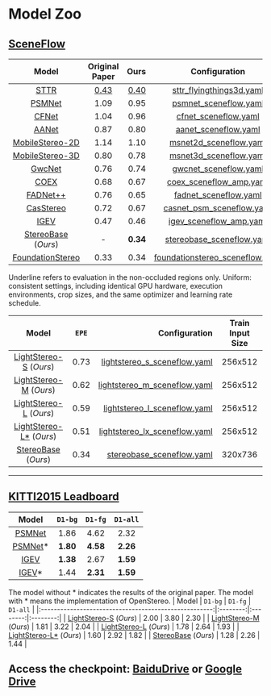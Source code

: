 # Model Zoo

## [SceneFlow](https://lmb.informatik.uni-freiburg.de/resources/datasets/SceneFlowDatasets.en.html)

|                         Model                          |         Original Paper |           Ours |     Configuration |  Train Input Size  | Uniform        |
|:------------------------------------:|:---------------------:|---------------:|:------------:|------------------------:|:------------:|
|        [STTR](https://arxiv.org/abs/2011.02910)        | <ins>0.43</ins> |<ins>0.40</ins> |                 [sttr_flyingthings3d.yaml](../cfgs/sttr/sttr_flyingthings3d.yaml) |   batchrandom   |- |
|       [PSMNet](https://arxiv.org/abs/1803.08669)       |      1.09 |           0.95 |                     [psmnet_sceneflow.yaml](../cfgs/psmnet/psmnet_sceneflow.yaml) |   256x512    |0.93  |
|       [CFNet](https://arxiv.org/abs/2104.04314)        |      1.04    |           0.96 |                  [cfnet_sceneflow.yaml](../cfgs/cfnet/cfnet_sceneflow_part2.yaml) |   256x512    |0.89 | 
|       [AANet](https://arxiv.org/abs/2004.09548)        |      0.87 |           0.80 |                        [aanet_sceneflow.yaml](../cfgs/aanet/aanet_sceneflow.yaml) |   288x576    |0.84  |
|  [MobileStereo-2D](https://arxiv.org/abs/2108.09770)   |  1.14|           1.10 |                    [msnet2d_sceneflow.yaml](../cfgs/msnet/msnet2d_sceneflow.yaml) |   256x512   |0.99 | 
|  [MobileStereo-3D](https://arxiv.org/abs/2108.09770)   |    0.80 |           0.78 |                  [msnet3d_sceneflow.yaml](../cfgs/msnet/msnet3d_sceneflow.yaml) |   256x512   |0.75    |
|       [GwcNet](https://arxiv.org/pdf/1903.04025)       |     0.76|           0.74 |                    [gwcnet_sceneflow.yaml](../cfgs/gwcnet/gwcnet_sceneflow.yaml) |   256x512    |0.66 |  
|        [COEX](https://arxiv.org/abs/2108.05773)        |     0.68|           0.67 |                   [coex_sceneflow_amp.yaml](../cfgs/coex/coex_sceneflow_amp.yaml) |   288x576   |0.64  |
|      [FADNet++](https://arxiv.org/abs/2110.02582)      |    0.76 |           0.65 |                    [fadnet_sceneflow.yaml](../cfgs/fadnet/fadnet_sceneflow.yaml) |   384x768    | - | 
|     [CasStereo](https://arxiv.org/abs/1912.06378)      |     0.72 |           0.67 |             [casnet_psm_sceneflow.yaml](../cfgs/casnet/casnet_psm_sceneflow.yaml) |   256x512   |0.58 | 
| [IGEV](https://arxiv.org/pdf/2303.06615.pdf)|     0.47|           0.46 |          [igev_sceneflow_amp.yaml](../cfgs/igev/igev_sceneflow_amp.yaml) |   256x512   |0.46 | 
| [StereoBase](https://arxiv.org/abs/2312.00343) (*Ours*) |     -|       **0.34** |        [stereobase_sceneflow.yaml](../cfgs/stereobase/stereobase_sceneflow.yaml) |  320x736   | **0.34**          |
| [FoundationStereo](https://arxiv.org/abs/2501.09898) |     0.33|           0.34 |        [foundationstereo_sceneflow.yaml](../cfgs/foundationstereo/foundationstereo_sceneflow.yaml) |  320x736   | 0.34        |

Underline refers to evaluation in the non-occluded regions only. Uniform: consistent settings, including identical GPU hardware, execution environments, crop sizes, and the same optimizer and learning rate schedule.

|                         Model                          |         `EPE`         |                                                                      Configuration |  Train Input Size  |
|:------------------------------------------------------:|:---------------------:|-----------------------------------------------------------------------------------:|:------------:|
|     [LightStereo-S](https://arxiv.org/abs/2406.19833) (*Ours*)  |         0.73          |   [lightstereo_s_sceneflow.yaml](../cfgs/lightstereo/lightstereo_s_sceneflow.yaml) |   256x512   |
|     [LightStereo-M](https://arxiv.org/abs/2406.19833) (*Ours*)  |         0.62          |   [lightstereo_m_sceneflow.yaml](../cfgs/lightstereo/lightstereo_m_sceneflow.yaml) |   256x512   |
|     [LightStereo-L](https://arxiv.org/abs/2406.19833) (*Ours*)  |         0.59          |   [lightstereo_l_sceneflow.yaml](../cfgs/lightstereo/lightstereo_l_sceneflow.yaml) |   256x512   |
|     [LightStereo-L*](https://arxiv.org/abs/2406.19833) (*Ours*) |         0.51          |   [lightstereo_lx_sceneflow.yaml](../cfgs/lightstereo/lightstereo_lx_sceneflow.yaml) |   256x512   |
|     [StereoBase](https://arxiv.org/abs/2312.00343) (*Ours*) |         0.34          |   [stereobase_sceneflow.yaml](../cfgs/stereobase/stereobase_sceneflow.yaml) |  320x736   |

------------------------------------------

## [KITTI2015 Leadboard](https://www.cvlibs.net/datasets/kitti/eval_scene_flow.php?benchmark=stereo)

|                         Model                         | `D1-bg`  | `D1-fg`  | `D1-all` |
|:-----------------------------------------------------:|:--------:|:--------:|:--------:|
|      [PSMNet](https://arxiv.org/abs/1803.08669)       |   1.86   |   4.62   |   2.32   |
|      [PSMNet](https://arxiv.org/abs/1803.08669)*      | **1.80** | **4.58** | **2.26** |
|     [IGEV](https://arxiv.org/pdf/2303.06615.pdf)      | **1.38** |   2.67   | **1.59** |
|     [IGEV](https://arxiv.org/pdf/2303.06615.pdf)*     |   1.44   | **2.31** | **1.59** |

The model without * indicates the results of the original paper. The model with * means the implementation of OpenStereo.
|                         Model                         | `D1-bg`  | `D1-fg`  | `D1-all` |
|:-----------------------------------------------------:|:--------:|:--------:|:--------:|
|   [LightStereo-S](https://arxiv.org/abs/2406.19833) (*Ours*)   |   2.00   |   3.80   |   2.30   |
|   [LightStereo-M](https://arxiv.org/abs/2406.19833) (*Ours*)   |   1.81   |   3.22   |   2.04   |
|   [LightStereo-L](https://arxiv.org/abs/2406.19833) (*Ours*)   |   1.78   |   2.64   |   1.93   |
|  [LightStereo-L*](https://arxiv.org/abs/2406.19833) (*Ours*)   |   1.60   |   2.92   |   1.82   |
|  [StereoBase](https://arxiv.org/abs/2312.00343) (*Ours*)   |   1.28  |   2.26   |   1.44   |

Access the checkpoint: [BaiduDrive](https://pan.baidu.com/s/1vA6xp9UMGJ3_tUahBrzIcw?pwd=mx7v) or [Google Drive](https://drive.google.com/drive/folders/1f1NrVMHUQqgqBA7Q5Q-pyZB65GNGBkHG?usp=drive_link)
------------------------------------------
